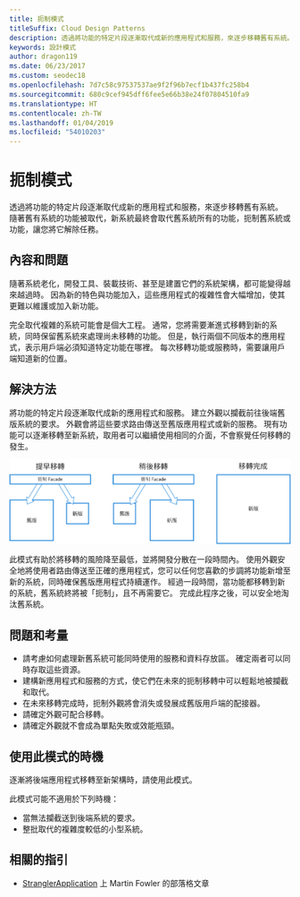 ```yaml
---
title: 扼制模式
titleSuffix: Cloud Design Patterns
description: 透過將功能的特定片段逐漸取代成新的應用程式和服務，來逐步移轉舊有系統。
keywords: 設計模式
author: dragon119
ms.date: 06/23/2017
ms.custom: seodec18
ms.openlocfilehash: 7d7c58c97537537ae9f2f96b7ecf1b437fc258b4
ms.sourcegitcommit: 680c9cef945dff6fee5e66b38e24f07804510fa9
ms.translationtype: HT
ms.contentlocale: zh-TW
ms.lasthandoff: 01/04/2019
ms.locfileid: "54010203"
---
```

# <a name="strangler-pattern"></a>扼制模式

透過將功能的特定片段逐漸取代成新的應用程式和服務，來逐步移轉舊有系統。 隨著舊有系統的功能被取代，新系統最終會取代舊系統所有的功能，扼制舊系統或功能，讓您將它解除任務。

## <a name="context-and-problem"></a>內容和問題

隨著系統老化，開發工具、裝載技術、甚至是建置它們的系統架構，都可能變得越來越過時。 因為新的特色與功能加入，這些應用程式的複雜性會大幅增加，使其更難以維護或加入新功能。

完全取代複雜的系統可能會是個大工程。 通常，您將需要漸進式移轉到新的系統，同時保留舊系統來處理尚未移轉的功能。 但是，執行兩個不同版本的應用程式，表示用戶端必須知道特定功能在哪裡。 每次移轉功能或服務時，需要讓用戶端知道新的位置。

## <a name="solution"></a>解決方法

將功能的特定片段逐漸取代成新的應用程式和服務。 建立外觀以攔截前往後端舊版系統的要求。 外觀會將這些要求路由傳送至舊版應用程式或新的服務。 現有功能可以逐漸移轉至新系統，取用者可以繼續使用相同的介面，不會察覺任何移轉的發生。

![扼制模式圖](./_images/strangler.png)

此模式有助於將移轉的風險降至最低，並將開發分散在一段時間內。 使用外觀安全地將使用者路由傳送至正確的應用程式，您可以任何您喜歡的步調將功能新增至新的系統，同時確保舊版應用程式持續運作。 經過一段時間，當功能都移轉到新的系統，舊系統終將被「扼制」，且不再需要它。 完成此程序之後，可以安全地淘汰舊系統。

## <a name="issues-and-considerations"></a>問題和考量

- 請考慮如何處理新舊系統可能同時使用的服務和資料存放區。 確定兩者可以同時存取這些資源。
- 建構新應用程式和服務的方式，使它們在未來的扼制移轉中可以輕鬆地被攔截和取代。
- 在未來移轉完成時，扼制外觀將會消失或發展成舊版用戶端的配接器。
- 請確定外觀可配合移轉。
- 請確定外觀就不會成為單點失敗或效能瓶頸。

## <a name="when-to-use-this-pattern"></a>使用此模式的時機

逐漸將後端應用程式移轉至新架構時，請使用此模式。

此模式可能不適用於下列時機：

- 當無法攔截送到後端系統的要求。
- 整批取代的複雜度較低的小型系統。

## <a name="related-guidance"></a>相關的指引

- [StranglerApplication](https://www.martinfowler.com/bliki/StranglerApplication.html) 上 Martin Fowler 的部落格文章

